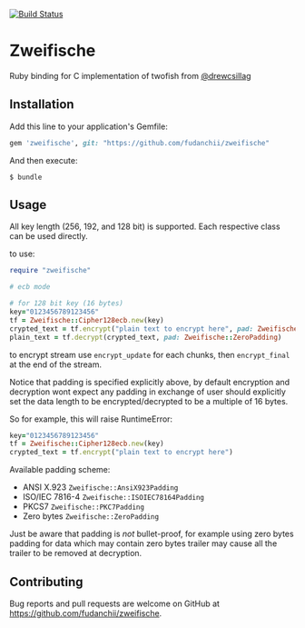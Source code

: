 [![Build Status](https://travis-ci.com/fudanchii/zweifische.svg?branch=master)](https://travis-ci.com/fudanchii/zweifische)

# Zweifische

Ruby binding for C implementation of twofish from [@drewcsillag](https://github.com/drewcsillag)

## Installation

Add this line to your application's Gemfile:

```ruby
gem 'zweifische', git: "https://github.com/fudanchii/zweifische"
```

And then execute:

    $ bundle

## Usage

All key length (256, 192, and 128 bit) is supported. Each respective class can be used directly.

to use:
```ruby
require "zweifische"

# ecb mode

# for 128 bit key (16 bytes)
key="0123456789123456"
tf = Zweifische::Cipher128ecb.new(key)
crypted_text = tf.encrypt("plain text to encrypt here", pad: Zweifische::ZeroPadding)
plain_text = tf.decrypt(crypted_text, pad: Zweifische::ZeroPadding)
```

to encrypt stream use `encrypt_update` for each chunks, then `encrypt_final` at the end of the stream.

Notice that padding is specified explicitly above, by default encryption and decryption wont expect any padding in exchange of
user should explicitly set the data length to be encrypted/decrypted to be a multiple of 16 bytes.

So for example, this will raise RuntimeError:

```ruby
key="0123456789123456"
tf = Zweifische::Cipher128ecb.new(key)
crypted_text = tf.encrypt("plain text to encrypt here")
```

Available padding scheme:

- ANSI X.923 `Zweifische::AnsiX923Padding`
- ISO/IEC 7816-4 `Zweifische::ISOIEC78164Padding`
- PKCS7 `Zweifische::PKC7Padding`
- Zero bytes `Zweifische::ZeroPadding`

Just be aware that padding is _not_ bullet-proof, for example using zero bytes padding for data which may contain zero bytes trailer
may cause all the trailer to be removed at decryption.

## Contributing

Bug reports and pull requests are welcome on GitHub at https://github.com/fudanchii/zweifische.
